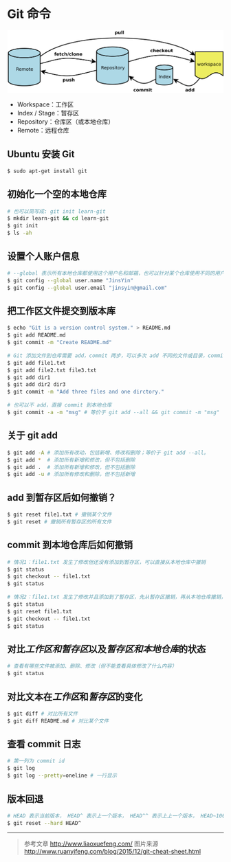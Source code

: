 # Git 命令

![Git flow](./images/git-guide.png)

- Workspace：工作区
- Index / Stage：暂存区
- Repository：仓库区（或本地仓库）
- Remote：远程仓库

## Ubuntu 安装 Git
```bash
$ sudo apt-get install git
```

## 初始化一个空的本地仓库
```bash
# 也可以简写成: git init learn-git
$ mkdir learn-git && cd learn-git
$ git init
$ ls -ah
```

## 设置个人账户信息
```bash
# --global 表示所有本地仓库都使用这个用户名和邮箱，也可以针对某个仓库使用不同的用户名和邮箱
$ git config --global user.name "JinsYin"
$ git config --global user.email "jinsyin@gmail.com"
```

## 把工作区文件提交到版本库
```bash
$ echo "Git is a version control system." > README.md
$ git add README.md
$ git commit -m "Create README.md"
```

```bash
# Git 添加文件到仓库需要 add，commit 两步，可以多次 add 不同的文件或目录，commit 可以一次提交很多文件
$ git add file1.txt
$ git add file2.txt file3.txt
$ git add dir1
$ git add dir2 dir3
$ git commit -m "Add three files and one dirctory."
```

```bash
# 也可以不 add，直接 commit 到本地仓库
$ git commit -a -m "msg" # 等价于 git add --all && git commit -m "msg"
```

## 关于 git add
```bash
$ git add -A # 添加所有改动，包括新增、修改和删除；等价于 git add --all。
$ git add *  # 添加所有新增和修改，但不包括删除
$ git add .  # 添加所有新增和修改，但不包括删除
$ git add -u # 添加所有修改和删除，但不包括新增
```

## add 到暂存区后如何撤销？
```bash
$ git reset file1.txt # 撤销某个文件
$ git reset # 撤销所有暂存区的所有文件
```

## commit 到本地仓库后如何撤销
```bash
# 情况1：file1.txt 发生了修改但还没有添加到暂存区，可以直接从本地仓库中撤销
$ git status
$ git checkout -- file1.txt
$ git status
```
```bash
# 情况2：file1.txt 发生了修改并且添加到了暂存区，先从暂存区撤销，再从本地仓库撤销，但不能直接从本地仓库撤销
$ git status
$ git reset file1.txt
$ git checkout -- file1.txt
$ git status
```

## 对比*工作区和暂存区*以及*暂存区和本地仓库*的状态
```bash
# 查看有哪些文件被添加、删除、修改（但不能查看具体修改了什么内容）
$ git status
```

## 对比文本在*工作区*和*暂存区*的变化
```bash
$ git diff # 对比所有文件
$ git diff README.md # 对比某个文件
```

## 查看 commit 日志
```bash
# 第一列为 commit id
$ git log
$ git log --pretty=oneline # 一行显示
```

## 版本回退
```bash
# HEAD 表示当前版本， HEAD^ 表示上一个版本， HEAD^^ 表示上上一个版本， HEAD~100 表示上 100 个版本
$ git reset --hard HEAD^
```

---

> 参考文章 http://www.liaoxuefeng.com/
> 图片来源 http://www.ruanyifeng.com/blog/2015/12/git-cheat-sheet.html

